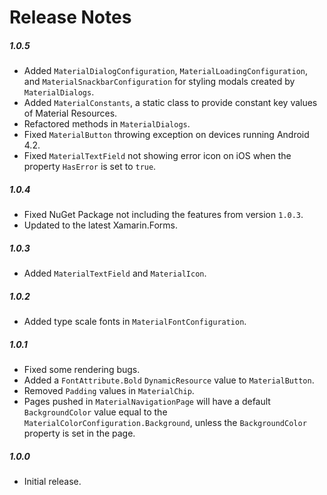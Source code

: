 # Release Notes

##### 1.0.5
- Added `MaterialDialogConfiguration`, `MaterialLoadingConfiguration`, and `MaterialSnackbarConfiguration` for
styling modals created by `MaterialDialogs`.
- Added `MaterialConstants`, a static class to provide constant key values of Material Resources.
- Refactored methods in `MaterialDialogs`.
- Fixed `MaterialButton` throwing exception on devices running Android 4.2.
- Fixed `MaterialTextField` not showing error icon on iOS when the property `HasError` is set to `true`.

##### 1.0.4
- Fixed NuGet Package not including the features from version `1.0.3`.
- Updated to the latest Xamarin.Forms.

##### 1.0.3
- Added `MaterialTextField` and `MaterialIcon`.

##### 1.0.2
- Added type scale fonts in `MaterialFontConfiguration`.

##### 1.0.1
- Fixed some rendering bugs.
- Added a `FontAttribute.Bold` `DynamicResource` value to `MaterialButton`.
- Removed `Padding` values in `MaterialChip`.
- Pages pushed in `MaterialNavigationPage` will have a default `BackgroundColor` value equal to the `MaterialColorConfiguration.Background`, unless the `BackgroundColor` property is set in the page.

##### 1.0.0
- Initial release.